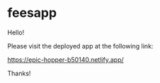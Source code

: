 # feesapp

Hello!

Please visit the deployed app at the following link:

https://epic-hopper-b50140.netlify.app/

Thanks!
